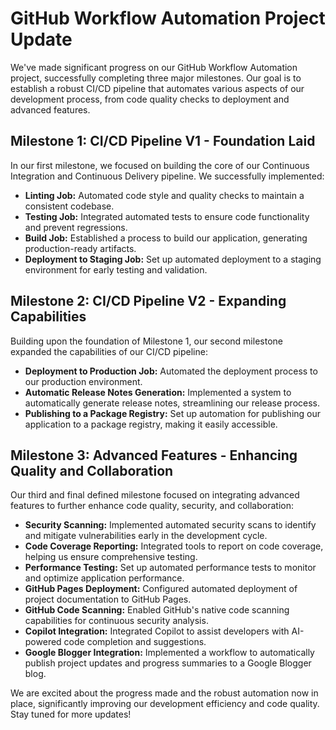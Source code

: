 # GitHub Workflow Automation Project Update

We've made significant progress on our GitHub Workflow Automation project, successfully completing three major milestones. Our goal is to establish a robust CI/CD pipeline that automates various aspects of our development process, from code quality checks to deployment and advanced features.

## Milestone 1: CI/CD Pipeline V1 - Foundation Laid

In our first milestone, we focused on building the core of our Continuous Integration and Continuous Delivery pipeline. We successfully implemented:

*   **Linting Job:** Automated code style and quality checks to maintain a consistent codebase.
*   **Testing Job:** Integrated automated tests to ensure code functionality and prevent regressions.
*   **Build Job:** Established a process to build our application, generating production-ready artifacts.
*   **Deployment to Staging Job:** Set up automated deployment to a staging environment for early testing and validation.

## Milestone 2: CI/CD Pipeline V2 - Expanding Capabilities

Building upon the foundation of Milestone 1, our second milestone expanded the capabilities of our CI/CD pipeline:

*   **Deployment to Production Job:** Automated the deployment process to our production environment.
*   **Automatic Release Notes Generation:** Implemented a system to automatically generate release notes, streamlining our release process.
*   **Publishing to a Package Registry:** Set up automation for publishing our application to a package registry, making it easily accessible.

## Milestone 3: Advanced Features - Enhancing Quality and Collaboration

Our third and final defined milestone focused on integrating advanced features to further enhance code quality, security, and collaboration:

*   **Security Scanning:** Implemented automated security scans to identify and mitigate vulnerabilities early in the development cycle.
*   **Code Coverage Reporting:** Integrated tools to report on code coverage, helping us ensure comprehensive testing.
*   **Performance Testing:** Set up automated performance tests to monitor and optimize application performance.
*   **GitHub Pages Deployment:** Configured automated deployment of project documentation to GitHub Pages.
*   **GitHub Code Scanning:** Enabled GitHub's native code scanning capabilities for continuous security analysis.
*   **Copilot Integration:** Integrated Copilot to assist developers with AI-powered code completion and suggestions.
*   **Google Blogger Integration:** Implemented a workflow to automatically publish project updates and progress summaries to a Google Blogger blog.

We are excited about the progress made and the robust automation now in place, significantly improving our development efficiency and code quality. Stay tuned for more updates!
